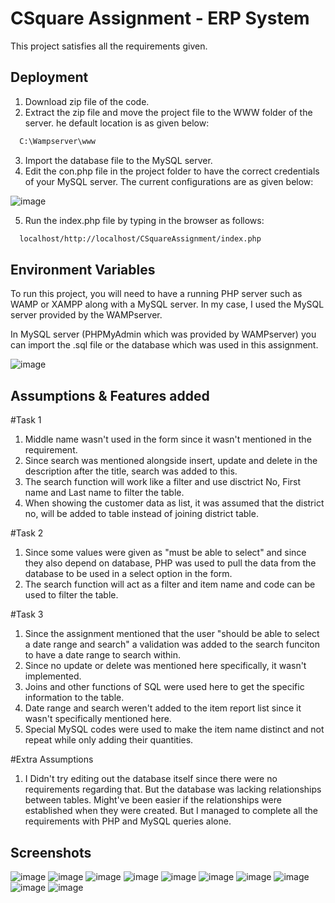 
# CSquare Assignment - ERP System

This project satisfies all the requirements given.




## Deployment

1. Download zip file of the code.
2. Extract the zip file and move the project file to the WWW folder of the server. he default location is as given below:

```bash
  C:\Wampserver\www
```
3. Import the database file to the MySQL server. 
4. Edit the con.php file in the project folder to have the correct credentials of your MySQL server. The current configurations are as given below:

![image](https://user-images.githubusercontent.com/86348725/207273519-30f24f9f-1e8d-475f-b4b5-335c87059b2b.png)

5. Run the index.php file by typing in the browser as follows:
```bash
  localhost/http://localhost/CSquareAssignment/index.php
```

## Environment Variables

To run this project, you will need to have a running PHP server such as WAMP or XAMPP along with a MySQL server. In my case, I used the MySQL server provided by the WAMPserver.

In MySQL server (PHPMyAdmin which was provided by WAMPserver) you can import the .sql file or the database which was used in this assignment.

![image](https://user-images.githubusercontent.com/86348725/207261342-bda6762f-b813-4c18-8486-a7d5b856e293.png)


## Assumptions & Features added
#Task 1

1. Middle name wasn't used in the form since it wasn't mentioned in the requirement. 
2. Since search was mentioned alongside insert, update and delete in the description after the title, search was added to this.
3. The search function will work like a filter and use disctrict No, First name and Last name to filter the table.
4. When showing the customer data as list, it was assumed that the district no, will be added to table instead of joining district table.

#Task 2

1. Since some values were given as "must be able to select" and since they also depend on database, PHP was used to pull the data from the database to be used in a select option in the form.
2. The search function will act as a filter and item name and code can be used to filter the table.

#Task 3

1. Since the assignment mentioned that the user "should be able to select a date range and search" a validation was added to the search funciton to have a date range to search within. 
2. Since no update or delete was mentioned here specifically, it wasn't implemented.
3. Joins and other functions of SQL were used here to get the specific information to the table. 
4. Date range and search weren't added to the item report list since it wasn't specifically mentioned here.
5. Special MySQL codes were used to make the item name distinct and not repeat while only adding their quantities.

#Extra Assumptions
1. I Didn't try editing out the database itself since there were no requirements regarding that. But the database was lacking relationships between tables. Might've been easier if the relationships were established when they were created. But I managed to complete all the requirements with PHP and MySQL queries alone. 


## Screenshots
![image](https://user-images.githubusercontent.com/86348725/207267848-0e29ac9d-8f51-4afc-b7df-e5958965bfb5.png)
![image](https://user-images.githubusercontent.com/86348725/207279460-2343a76d-ddf6-4b08-83f0-aa39f92520fa.png)
![image](https://user-images.githubusercontent.com/86348725/207279226-90bd2975-dc6d-4e68-b82b-72a67f744661.png)
![image](https://user-images.githubusercontent.com/86348725/207279373-767fbc85-1827-4dcd-94d7-a8e8c1055396.png)
![image](https://user-images.githubusercontent.com/86348725/207279515-bea449fe-066c-4228-aaac-2171e3c5c021.png)
![image](https://user-images.githubusercontent.com/86348725/207280232-1f07fda1-38c4-4c50-ab7f-f833958dd236.png)
![image](https://user-images.githubusercontent.com/86348725/207280290-b559b3e8-dcca-4ec5-835b-a12c7b9686f3.png)
![image](https://user-images.githubusercontent.com/86348725/207280453-f7d4f28b-7c74-4b4c-80f0-8e8f875fec36.png)
![image](https://user-images.githubusercontent.com/86348725/207280503-713076e2-0c1c-44d4-8661-14370d4f5412.png)
![image](https://user-images.githubusercontent.com/86348725/207280565-5b4e9b8b-bcb6-432c-8190-b481ef574dac.png)







